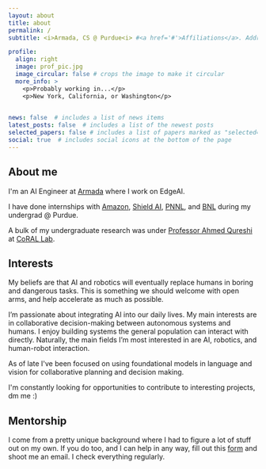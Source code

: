 ```yaml
---
layout: about
title: about
permalink: /
subtitle: <i>Armada, CS @ Purdue<i> #<a href='#'>Affiliations</a>. Address. Contacts. Moto. Etc.

profile:
  align: right
  image: prof_pic.jpg
  image_circular: false # crops the image to make it circular
  more_info: >
    <p>Probably working in...</p>
    <p>New York, California, or Washington</p>
    

news: false  # includes a list of news items
latest_posts: false  # includes a list of the newest posts
selected_papers: false # includes a list of papers marked as "selected={true}"
social: true  # includes social icons at the bottom of the page
---
```


<!-- Write your biography here. Tell the world about yourself. Link to your favorite [subreddit](http://reddit.com). You can put a picture in, too. The code is already in, just name your picture `prof_pic.jpg` and put it in the `img/` folder.

Put your address / P.O. box / other info right below your picture. You can also disable any of these elements by editing `profile` property of the YAML header of your `_pages/about.md`. Edit `_bibliography/papers.bib` and Jekyll will render your [publications page](/al-folio/publications/) automatically.

Link to your social media connections, too. This theme is set up to use [Font Awesome icons](https://fontawesome.com/) and [Academicons](https://jpswalsh.github.io/academicons/), like the ones below. Add your Facebook, Twitter, LinkedIn, Google Scholar, or just disable all of them. -->

<!-- I'm a Senior Research Scientist at Google DeepMind where I work on the Robotics team. I received my PhD degree from the Department of Electrical Engineering, Stanford University. I was co-advised by Silvio Savarese in SVL and Leo Guibas. I was supported by Stanford Graduate Fellowship and Qualcomm Innovation Fellowship. During my PhD, I have done research internships with Dieter Fox at Nvidia, Alexander Toshev and Brian Ichter at Google. I obtained my bachelor's degree from Tsinghua University in 2016. [formal bio in EN/CN]
Research Interest
My mission is to build intelligent embodied agents that can interact with complex and unstructured real-world environments, with applications to home robotics. I have been approaching this problem from 3 aspects: 1) Large scale and transferrable simulation for Robotics. 2) Learning algorithms for long-horizon tasks. 3) Combining geometric and semantic representation for environments. Most recently, I have been exploring using foundation models for robot decision making.
Outreach
On weekends, depending on availability, I voluntarily host office hours for students (especially underrepresented groups and junior students) who want to get into the field of and develop a career on Machine Learning, Computer Vision, and Robotics. Each slot is 20-minute long. If you want to get advice from me, please fill out this questionnaire. -->


## **About me**

I'm an AI Engineer at [Armada](https://www.armada.ai/ai) where I work on EdgeAI.

I have done internships with [Amazon](https://www.amazon.jobs/content/en/teams/health-services), [Shield AI](https://shield.ai/jets/), [PNNL](https://www.pnnl.gov/), and [BNL](https://www.bnl.gov/world/) during my undergrad @ Purdue. 

A bulk of my undergraduate research was under [Professor Ahmed Qureshi](https://qureshiahmed.github.io/) at [CoRAL Lab](https://corallab.net/).

## **Interests**

My beliefs are that AI and robotics will eventually replace humans in boring and dangerous tasks. This is something we should welcome with open arms, and help accelerate as much as possible.

I’m passionate about integrating AI into our daily lives. My main interests are in collaborative decision-making between autonomous systems and humans. I enjoy building systems the general population can interact with directly. Naturally, the main fields I’m most interested in are AI, robotics, and human-robot interaction. 

As of late I've been focused on using foundational models in language and vision for collaborative planning and decision making.

I'm constantly looking for opportunities to contribute to interesting projects, dm me :)

## **Mentorship**

I come from a pretty unique background where I had to figure a lot of stuff out on my own. If you do too, and I can help in any way, fill out this [form](https://forms.gle/a1bR1UGDXm39g6Kz9) and shoot me an email. I check everything regularly.

<!-- ## **Stuff outside of work** -->

